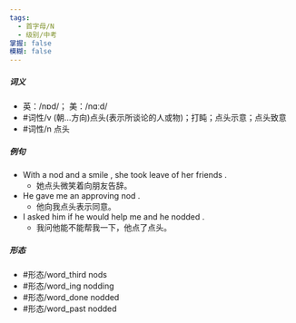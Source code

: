 ```yaml
---
tags:
  - 首字母/N
  - 级别/中考
掌握: false
模糊: false
---
```

##### 词义
- 英：/nɒd/； 美：/nɑːd/
- #词性/v  (朝…方向)点头(表示所谈论的人或物)；打盹；点头示意；点头致意
- #词性/n  点头
##### 例句
- With a nod and a smile , she took leave of her friends .
	- 她点头微笑着向朋友告辞。
- He gave me an approving nod .
	- 他向我点头表示同意。
- I asked him if he would help me and he nodded .
	- 我问他能不能帮我一下，他点了点头。
##### 形态
- #形态/word_third nods
- #形态/word_ing nodding
- #形态/word_done nodded
- #形态/word_past nodded
